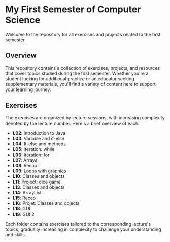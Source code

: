 # My First Semester of Computer Science

Welcome to the repository for all exercises and projects related to the first semester.

## Overview

This repository contains a collection of exercises, projects, and resources that cover topics studied during the first
semester. Whether you're a student looking for additional practice or an educator seeking supplementary materials,
you'll find a variety of content here to support your learning journey.

## Exercises

The exercises are organized by lecture sessions, with increasing complexity denoted by the lecture number. Here's a
brief overview of each:

- **L02**: Introduction to Java
- **L03**: Variable and if-else
- **L04**: If-else and methods
- **L05**: Iteration: while
- **L06**: Iteration: for
- **L07**: Arrays
- **L08**: Recap
- **L09**: Loops with graphics
- **L10**: Classes and objects
- **L11**: Project: dice game
- **L13**: Classes and objects
- **L14**: ArrayList
- **L15**: Recap
- **L16**: Projet: Classes and objects
- **L18**: GUI
- **L19**: GUI 2

Each folder contains exercises tailored to the corresponding lecture's topics, gradually increasing in complexity to
challenge your understanding and skills.
